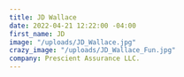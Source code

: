 ```yaml
---
title: JD Wallace
date: 2022-04-21 12:22:00 -04:00
first_name: JD
image: "/uploads/JD_Wallace.jpg"
crazy_image: "/uploads/JD_Wallace_Fun.jpg"
company: Prescient Assurance LLC.
---
```


